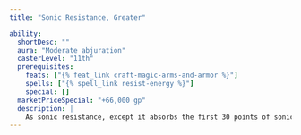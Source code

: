 ```yaml
---
title: "Sonic Resistance, Greater"

ability:
  shortDesc: ""
  aura: "Moderate abjuration"
  casterLevel: "11th"
  prerequisites:
    feats: ["{% feat_link craft-magic-arms-and-armor %}"]
    spells: ["{% spell_link resist-energy %}"]
    special: []
  marketPriceSpecial: "+66,000 gp"
  description: |
    As sonic resistance, except it absorbs the first 30 points of sonic damage per attack.
---
```

